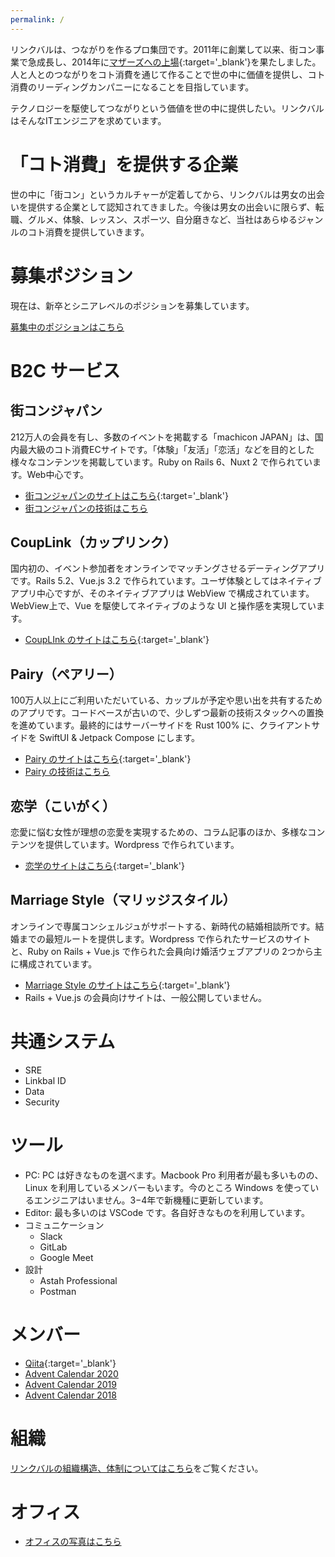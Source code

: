 ```yaml
---
permalink: /
---
```

リンクバルは、つながりを作るプロ集団です。2011年に創業して以来、街コン事業で急成長し、2014年に[マザーズへの上場](https://finance.yahoo.co.jp/quote/6046.T){:target='_blank'}を果たしました。人と人とのつながりをコト消費を通じて作ることで世の中に価値を提供し、コト消費のリーディングカンパニーになることを目指しています。

テクノロジーを駆使してつながりという価値を世の中に提供したい。リンクバルはそんなITエンジニアを求めています。

# 「コト消費」を提供する企業
世の中に「街コン」というカルチャーが定着してから、リンクバルは男女の出会いを提供する企業として認知されてきました。今後は男女の出会いに限らず、転職、グルメ、体験、レッスン、スポーツ、自分磨きなど、当社はあらゆるジャンルのコト消費を提供していきます。

# 募集ポジション
現在は、新卒とシニアレベルのポジションを募集しています。

[募集中のポジションはこちら](/positions/)

# B2C サービス
## 街コンジャパン
212万人の会員を有し、多数のイベントを掲載する「machicon JAPAN」は、国内最大級のコト消費ECサイトです。「体験」「友活」「恋活」などを目的とした様々なコンテンツを掲載しています。Ruby on Rails 6、Nuxt 2 で作られています。Web中心です。

- [街コンジャパンのサイトはこちら](https://machicon.jp/){:target='_blank'}
- [街コンジャパンの技術はこちら](/tech/mj)

## CoupLink（カップリンク）
国内初の、イベント参加者をオンラインでマッチングさせるデーティングアプリです。Rails 5.2、Vue.js 3.2 で作られています。ユーザ体験としてはネイティブアプリ中心ですが、そのネイティブアプリは WebView で構成されています。WebView上で、Vue を駆使してネイティブのような UI と操作感を実現しています。

- [CoupLInk のサイトはこちら](https://couplink.jp/){:target='_blank'}

## Pairy（ペアリー）
100万人以上にご利用いただいている、カップルが予定や思い出を共有するためのアプリです。コードベースが古いので、少しずつ最新の技術スタックへの置換を進めています。最終的にはサーバーサイドを Rust 100% に、クライアントサイドを SwiftUI & Jetpack Compose にします。

- [Pairy のサイトはこちら](https://pairy.com/){:target='_blank'}
- [Pairy の技術はこちら](/tech/pairy)

## 恋学（こいがく）
恋愛に悩む女性が理想の恋愛を実現するための、コラム記事のほか、多様なコンテンツを提供しています。Wordpress で作られています。

- [恋学のサイトはこちら](https://koigaku.machicon.jp/){:target='_blank'}

## Marriage Style（マリッジスタイル）
オンラインで専属コンシェルジュがサポートする、新時代の結婚相談所です。結婚までの最短ルートを提供します。Wordpress で作られたサービスのサイトと、Ruby on Rails + Vue.js で作られた会員向け婚活ウェブアプリの 2つから主に構成されています。

- [Marriage Style のサイトはこちら](https://marriage-style.jp/){:target='_blank'}
- Rails + Vue.js の会員向けサイトは、一般公開していません。

# 共通システム
- SRE
- Linkbal ID
- Data
- Security

# ツール
- PC: PC は好きなものを選べます。Macbook Pro 利用者が最も多いものの、Linux を利用しているメンバーもいます。今のところ Windows を使っているエンジニアはいません。3−4年で新機種に更新しています。
- Editor: 最も多いのは VSCode です。各自好きなものを利用しています。
- コミュニケーション
  - Slack
  - GitLab
  - Google Meet
- 設計
  - Astah Professional
  - Postman

# メンバー
- [Qiita](https://qiita.com/organizations/linkbal){:target='_blank'}
- [Advent Calendar 2020](https://qiita.com/advent-calendar/2020/linkbal)
- [Advent Calendar 2019](https://qiita.com/advent-calendar/2019/linkbal)
- [Advent Calendar 2018](https://qiita.com/advent-calendar/2018/linkbal)

# 組織
[リンクバルの組織構造、体制についてはこちら](/teams)をご覧ください。

# オフィス
- [オフィスの写真はこちら](/office)
